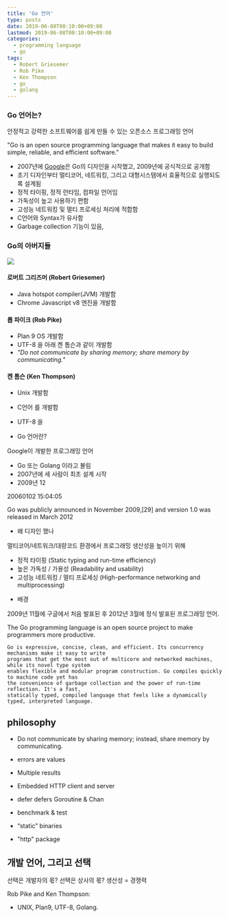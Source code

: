 ```yaml
---
title: 'Go 언어'
type: posts
date: 2019-06-08T00:10:00+09:00
lastmod: 2019-06-08T00:10:00+09:00
categories: 
  - programming language
  - go
tags: 
  - Robert Griesemer
  - Rob Pike
  - Ken Thompson
  - go
  - golang
---
```


### Go 언어는?

안정적고 강력한 소프트웨어를 쉽게 만들 수 있는 오픈소스 프로그래밍 언어   

"Go is an open source programming language that makes it easy to build simple, reliable, and efficient software."

* 2007년에 [Google](https://google.com)은 Go의 디자인을 시작했고, 2009년에 공식적으로 공개함
* 초기 디자인부터 멀티코어, 네트워킹, 그리고 대형시스템에서 효율적으로 실행되도록 설계됨
* 정적 타이핑, 정적 런타임, 컴파일 언어임 
* 가독성이 높고 사용하기 편함
* 고성능 네트워킹 및 멀티 프로세싱 처리에 적합함
* C언어와 Syntax가 유사함
* Garbage collection 기능이 있음,
  
### Go의 아버지들

<img src="/img/golang_fathers.png">

#### 로버트 그리즈머 (Robert Griesemer)

* Java hotspot compiler(JVM) 개발함
* Chrome Javascript v8 엔진을 개발함

#### 롭 파이크 (Rob Pike)

* Plan 9 OS 개발함
* UTF-8 을 아래 켄 톰슨과 같이 개발함
* *"Do not communicate by sharing memory; share memory by communicating."*

#### 켄 톰슨 (Ken Thompson)

* Unix 개발함
* C언어 를 개발함
* UTF-8 을 



* Go 언어란?

Google이 개발한 프로그래밍 언어

- Go 또는 Golang 이라고 불림
- 2007년에 세 사람이 최초 설계 시작
- 2009년 12

20060102 15:04:05

Go was publicly announced in November 2009,[29] and version 1.0 was released in March 2012

* 왜 디자인 했나

멀티코어/네트워크/대량코드 환경에서 프로그래밍 생산성을 높이기 위해

- 정적 타이핑 (Static typing and run-time efficiency)
- 높은 가독성 / 가용성 (Readability and usability)
- 고성능 네트워킹 / 멀티 프로세싱 (High-performance networking and multiprocessing)


* 배경

 2009년 11월에 구글에서 처음 발표된 후 2012년 3월에 정식 발표된 프로그래밍 언어.


 The Go programming language is an open source project to make programmers more productive.

    Go is expressive, concise, clean, and efficient. Its concurrency mechanisms make it easy to write
    programs that get the most out of multicore and networked machines, while its novel type system
    enables flexible and modular program construction. Go compiles quickly to machine code yet has
    the convenience of garbage collection and the power of run-time reflection. It's a fast,
    statically typed, compiled language that feels like a dynamically typed, interpreted language.


## philosophy

- Do not communicate by sharing memory; instead, share memory by communicating.
- errors are values
- Multiple results
- Embedded HTTP client and server
- defer defers 
 Goroutine & Chan
- benchmark & test

- “static” binaries
- "http" package

## 개발 언어, 그리고 선택

선택은 개발자의 몫?
선택은 상사의 몫?
생산성 = 경쟁력

Rob Pike and Ken Thompson: 

- UNIX, Plan9, UTF-8, Golang.
